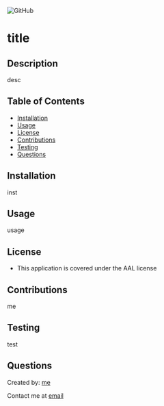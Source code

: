 
  ![GitHub](https://img.shields.io/github/license/me/title)
  # title
  ## Description
  desc
  ## Table of Contents
  * [Installation](#installation)
  * [Usage](#usage)
  * [License](#license)
  * [Contributions](#contributions)
  * [Testing](#testing)
  * [Questions](#questions)
  
  ## Installation
  inst
  
  ## Usage
  usage
  ## License
  * This application is covered under the AAL license
  ## Contributions
  me
  
  ## Testing
  test
  
  ## Questions
  Created by: [me](link)
  
  Contact me at [email](email)

